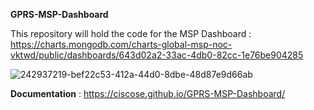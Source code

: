 **GPRS-MSP-Dashboard**

This repository will hold the code for the MSP Dashboard : https://charts.mongodb.com/charts-global-msp-noc-vktwd/public/dashboards/643d02a2-33ac-4db0-82cc-1e76be904285

![242937219-bef22c53-412a-44d0-8dbe-48d87e9d66ab](https://github.com/joeljos/GPRS-MSP-Dashboard/assets/11584709/d41bad5b-7006-4eee-8067-43b88c15bb06)


**Documentation** : https://ciscose.github.io/GPRS-MSP-Dashboard/

